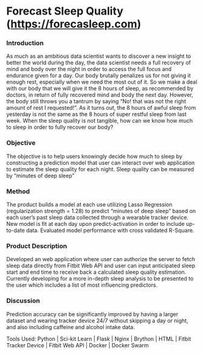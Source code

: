 # Forecast Sleep Quality (https://forecasleep.com)


### Introduction  
As much as an ambitious data scientist wants to discover a new insight to better the world during the day, the data scientist needs a full recovery of mind and body over the night in order to access the full focus and endurance given for a day. Our body brutally penalizes us for not giving it enough rest, especially when we need the most out of it. So we make a deal with our body that we will give it the 8 hours of sleep, as recommended by doctors, in return of fully recovered mind and body the next day. However, the body still throws you a tantrum by saying “No! that was not the right amount of rest I requested!”. As it turns out, the 8 hours of awful sleep from yesterday is not the same as the 8 hours of super restful sleep from last week. When the sleep quality is not tangible, how can we know how much to sleep in order to fully recover our body? 

### Objective  
The objective is to help users knowingly decide how much to sleep by constructing a prediction model that user can interact over web application to estimate the sleep quality for each night. Sleep quality can be measured by “minutes of deep sleep”

### Method  
The product builds a model at each use utilizing Lasso Regression (regularization strength = 1.28) to predict “minutes of deep sleep” based on each user’s past sleep data collected through a wearable tracker device. New model is fit at each day upon predict-activation in order to include up-to-date data. Evaluated model performance with cross validated R-Square. 

### Product Description  
Developed an web application where user can authorize the server to fetch sleep data directly from Fitbit Web API and user can input anticipated sleep start and end time to receive back a calculated sleep quality estimation. Currently developing for a more in-depth sleep analysis to be presented to the user which includes a list of most influencing predictors.

### Discussion  
Prediction accuracy can be significantly improved by having a larger dataset and wearing tracker device 24/7 without skipping a day or night, and also including caffeine and alcohol intake data.

Tools Used: Python | Sci-kit Learn | Flask | Nginx | Brython | HTML | Fitbit Tracker Device | Fitbit Web API | Docker | Docker Swarm 

